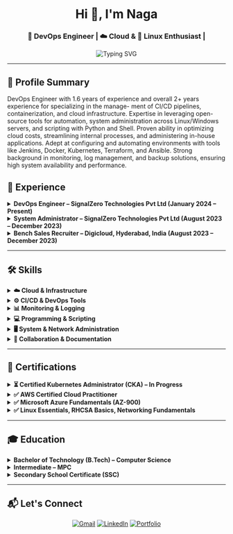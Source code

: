 <h1 align="center">Hi 👋, I'm Naga</h1>
<h3 align="center">🚀 DevOps Engineer | ☁️ Cloud & 🐧 Linux Enthusiast |</h3>

<p align="center">
  <img src="https://readme-typing-svg.demolab.com?font=Fira+Code&weight=500&pause=1000&center=true&vCenter=true&width=435&lines=DevOps+Engineer;Linux+Enthusiast;Cloud+Enthusiast" alt="Typing SVG" />
</p>

---

## 🧾 Profile Summary

DevOps Engineer with 1.6 years of experience and overall 2+ years experience for specializing in the manage-
ment of CI/CD pipelines, containerization, and cloud infrastructure. Expertise in leveraging open-source tools for
automation, system administration across Linux/Windows servers, and scripting with Python and Shell. Proven
ability in optimizing cloud costs, streamlining internal processes, and administering in-house applications. Adept
at configuring and automating environments with tools like Jenkins, Docker, Kubernetes, Terraform, and Ansible.
Strong background in monitoring, log management, and backup solutions, ensuring high system availability and
performance.


## 💼 Experience

<details>
  <summary><strong>DevOps Engineer – SignalZero Technologies Pvt Ltd (January 2024 – Present)</strong></summary>

- **Automation:** Creation and maintenance of pipelines and environments (dev, test, demo).
- **In-house Applications:** Setup and maintenance of Rocket.Chat, Plane, Gitea, BookStack, Nextcloud, DNS, LDAP, Proxmox, WireGuard, Nexus.
- **Backup Management:** Automating backups, scheduling jobs in Airflow, cleaning, and archiving backups in S3.
- **Monitoring:** Server, application, and domain monitoring using Prometheus, Loki for logs, Grafana dashboards, and alerting with AlertManager.
- **Documentation & Cost Optimization:** Maintaining documentation in BookStack, optimizing cloud costs, and visualizing reports using Grafana and Excel.

</details>

<details>
  <summary><strong>System Administrator – SignalZero Technologies Pvt Ltd (August 2023 – December 2023)</strong></summary>

- **System Maintenance:** Setup and management of systems for tracking and monitoring activities.
- **Procurement:** Acquisition of hardware and software resources for the team.
- **User Support:** Assisting users with technical issues and troubleshooting.

</details>

<details>
  <summary><strong>Bench Sales Recruiter – Digicloud, Hyderabad, India (August 2023 – December 2023)</strong></summary>

- **Candidate Engagement:** Communicating with candidates to assess skills and availability.
- **Job Placement:** Identifying new opportunities, client outreach, relationship management, and negotiation.

</details>

---

## 🛠️ Skills

<details>
  <summary><strong>☁️ Cloud & Infrastructure</strong></summary>

- Platforms: AWS, Azure, Google Cloud Platform (GCP), Hetzner, E2E Networks  
- Deployment Environments: On-premises, hybrid, and multi-cloud infrastructures

</details>

<details>
  <summary><strong>⚙️ CI/CD & DevOps Tools</strong></summary>

- CI/CD Pipelines: Jenkins (Job DSL, Pipelines), GitHub Actions  
- Containerization & Orchestration: Docker, Kubernetes (Helm, manifests, NodePort, Ingress)  
- Artifact Management: Nexus Repository  
- Infrastructure as Code (IaC): Ansible  
- Version Control: Git, GitHub, Gitea  

</details>

<details>
  <summary><strong>📊 Monitoring & Logging</strong></summary>

- Metrics & Visualization: Prometheus, Grafana  
- Logging & Tracing: Loki  

</details>

<details>
  <summary><strong>💻 Programming & Scripting</strong></summary>

- Languages: Python (automation scripts), Go (basics), HTML, CSS, Basic JavaScript  
- Databases: MongoDB, SQL, PostgreSQL  

</details>

<details>
  <summary><strong>🖥️ System & Network Administration</strong></summary>

- Operating Systems: Linux (Debian, RedHat, openSUSE, Arch Linux), Windows Server  
- Networking: DNS server setup/configuration, VPN setup, LDAP integration  

</details>

<details>
  <summary><strong>🧰 Collaboration & Documentation</strong></summary>

- Self-Hosted Platforms: Rocket.Chat, Nextcloud, BookStack, Plane  
- Collaboration & PM Tools: Jira, Slack, Teams  
- Documentation: Markdown  
- Office Suites: MS Office, LibreOffice  

</details>

---

## 📜 Certifications

<details>
  <summary><strong>⏳ Certified Kubernetes Administrator (CKA) – In Progress</strong></summary>
  - The Linux Foundation
</details>

<details>
  <summary><strong>✅ AWS Certified Cloud Practitioner</strong></summary>
  - Amazon Web Services
</details>

<details>
  <summary><strong>✅ Microsoft Azure Fundamentals (AZ-900)</strong></summary>
  - Microsoft
</details>

<details>
  <summary><strong>✅ Linux Essentials, RHCSA Basics, Networking Fundamentals</strong></summary>
  - LinkedIn Learning & Cisco
</details>

---

## 🎓 Education

<details>
  <summary><strong>Bachelor of Technology (B.Tech) – Computer Science</strong></summary>
  - Andhra Loyola Institute of Engineering and Technology  
  - Completion Year: 2024  
</details>

<details>
  <summary><strong>Intermediate – MPC</strong></summary>
  - Sri Chaitanya Junior College  
  - Completion Year: 2019  
</details>

<details>
  <summary><strong>Secondary School Certificate (SSC)</strong></summary>
  - Zilla Parishad High School (ZPHS)  
  - Completion Year: 2016  
</details>

---

## 📬 Let's Connect

<p align="center">
  <a href="mailto:nagaajesh@gmail.com" target="_blank"><img src="https://img.shields.io/badge/Gmail-D14836?style=for-the-badge&logo=gmail&logoColor=white" alt="Gmail" /></a>  
  <a href="https://www.linkedin.com/in/naga61534/" target="_blank"><img src="https://img.shields.io/badge/LinkedIn-0077B5?style=for-the-badge&logo=linkedin&logoColor=white" alt="LinkedIn" /></a>  
  <a href="https://naga61534.github.io/portfolio/" target="_blank"><img src="https://img.shields.io/badge/Portfolio-000000?style=for-the-badge&logo=github&logoColor=white" alt="Portfolio" /></a>
</p>

